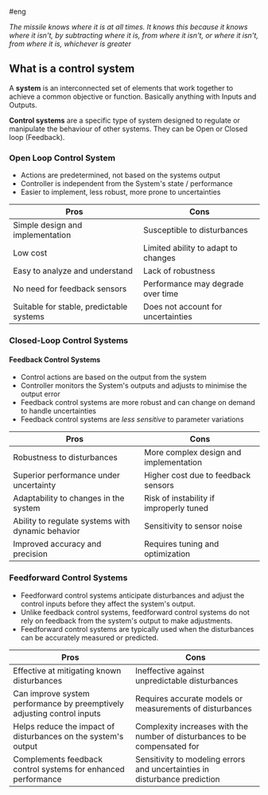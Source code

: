 #eng 

*The missile knows where it is at all times. It knows this because it knows where it isn't, by subtracting where it is, from where it isn't, or where it isn't, from where it is, whichever is greater*
## What is a control system

A **system** is an interconnected set of elements that work together to achieve a common objective or function. Basically anything with Inputs and Outputs.

**Control systems** are a specific type of system designed to regulate or manipulate the behaviour of other systems. They can be Open or Closed loop (Feedback).

### Open Loop Control System

- Actions are predetermined, not based on the systems output
- Controller is independent from the System's state / performance
- Easier to implement, less robust, more prone to uncertainties

| Pros                                  | Cons                                      |
|---------------------------------------|-------------------------------------------|
| Simple design and implementation     | Susceptible to disturbances               |
| Low cost                             | Limited ability to adapt to changes       |
| Easy to analyze and understand       | Lack of robustness                        |
| No need for feedback sensors         | Performance may degrade over time         |
| Suitable for stable, predictable systems | Does not account for uncertainties      |

### Closed-Loop Control Systems

#### Feedback Control Systems
- Control actions are based on the output from the system
- Controller monitors the System's outputs and adjusts to minimise the output error
- Feedback control systems are more robust and can change on demand to handle uncertainties
- Feedback control systems are *less sensitive* to parameter variations

| Pros                                  | Cons                                      |
|---------------------------------------|-------------------------------------------|
| Robustness to disturbances           | More complex design and implementation   |
| Superior performance under uncertainty | Higher cost due to feedback sensors      |
| Adaptability to changes in the system | Risk of instability if improperly tuned   |
| Ability to regulate systems with dynamic behavior | Sensitivity to sensor noise            |
| Improved accuracy and precision      | Requires tuning and optimization          |
### Feedforward Control Systems

- Feedforward control systems anticipate disturbances and adjust the control inputs before they affect the system's output.
- Unlike feedback control systems, feedforward control systems do not rely on feedback from the system's output to make adjustments.
- Feedforward control systems are typically used when the disturbances can be accurately measured or predicted.

| Pros                                  | Cons                                      |
|---------------------------------------|-------------------------------------------|
| Effective at mitigating known disturbances | Ineffective against unpredictable disturbances |
| Can improve system performance by preemptively adjusting control inputs | Requires accurate models or measurements of disturbances |
| Helps reduce the impact of disturbances on the system's output | Complexity increases with the number of disturbances to be compensated for |
| Complements feedback control systems for enhanced performance | Sensitivity to modeling errors and uncertainties in disturbance prediction |

